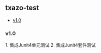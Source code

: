 <h2>
    <a id="user-content-txazo-test" class="anchor" href="#txazo-test" aria-hidden="true">
    <span class="octicon octicon-link"></span></a>
    txazo-test
</h2>
<ul>
    <li><a href="#txazo-test-v1.0">v1.0</a></li>
</ul>

<h3>
    <a id="user-content-txazo-test-v1.0" class="anchor" href="#txazo-test-v1.0" aria-hidden="true">
    <span class="octicon octicon-link"></span></a>
    v1.0
</h3>
<p>
1. 集成Junit4单元测试
2. 集成Junit4套件测试
</p>